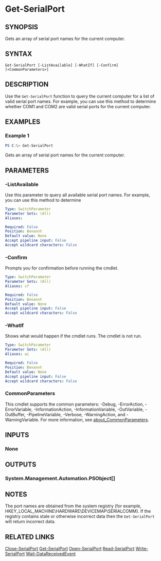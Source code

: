 ﻿---
external help file: System.IO.Ports.Commands-help.xml
Module Name: System.IO.Ports.Commands
online version: https://github.com/lmissel/System.IO.Ports.Commands
schema: 2.0.0
---

# Get-SerialPort

## SYNOPSIS
Gets an array of serial port names for the current computer.

## SYNTAX

```
Get-SerialPort [-ListAvailable] [-WhatIf] [-Confirm] [<CommonParameters>]
```

## DESCRIPTION
Use the `Get-SerialPort` function to query the current computer for a list of valid serial port names. For example, you can use this method to determine whether COM1 and COM2 are valid serial ports for the current computer.

## EXAMPLES

### Example 1
```powershell
PS C:\> Get-SerialPort
```

Gets an array of serial port names for the current computer.

## PARAMETERS

### -ListAvailable
Use this parameter to query all available serial port names. For example, you can use this method to determine 

```yaml
Type: SwitchParameter
Parameter Sets: (All)
Aliases:

Required: False
Position: Benannt
Default value: None
Accept pipeline input: False
Accept wildcard characters: False
```

### -Confirm
Prompts you for confirmation before running the cmdlet.

```yaml
Type: SwitchParameter
Parameter Sets: (All)
Aliases: cf

Required: False
Position: Benannt
Default value: None
Accept pipeline input: False
Accept wildcard characters: False
```

### -WhatIf
Shows what would happen if the cmdlet runs.
The cmdlet is not run.

```yaml
Type: SwitchParameter
Parameter Sets: (All)
Aliases: wi

Required: False
Position: Benannt
Default value: None
Accept pipeline input: False
Accept wildcard characters: False
```

### CommonParameters
This cmdlet supports the common parameters: -Debug, -ErrorAction, -ErrorVariable, -InformationAction, -InformationVariable, -OutVariable, -OutBuffer, -PipelineVariable, -Verbose, -WarningAction, and -WarningVariable. For more information, see [about_CommonParameters](http://go.microsoft.com/fwlink/?LinkID=113216).

## INPUTS

### None

## OUTPUTS

### System.Management.Automation.PSObject[]

## NOTES
The port names are obtained from the system registry (for example, HKEY_LOCAL_MACHINE\HARDWARE\DEVICEMAP\SERIALCOMM). If the registry contains stale or otherwise incorrect data then the `Get-SerialPort` will return incorrect data.

## RELATED LINKS

[Close-SerialPort](Close-SerialPort.md)
[Get-SerialPort](Get-SerialPort.md)
[Open-SerialPort](Open-SerialPort.md)
[Read-SerialPort](Read-SerialPort.md)
[Write-SerialPort](Write-SerialPort.md)
[Wait-DataReceivedEvent](Wait-DataReceivedEvent.md)